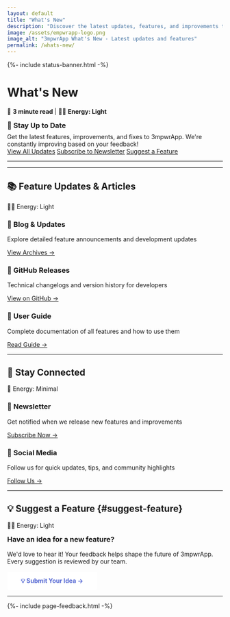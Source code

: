 ```yaml
---
layout: default
title: "What's New"
description: "Discover the latest updates, features, and improvements to 3mpwrApp. Stay informed about new releases, bug fixes, and community-driven enhancements. Updated weekly with transparency and detail."
image: /assets/empwrapp-logo.png
image_alt: "3mpwrApp What's New - Latest updates and features"
permalink: /whats-new/
---
```


<link rel="stylesheet" href="{{ '/assets/css/page-enhancements.css' | relative_url }}">
<link rel="stylesheet" href="{{ '/assets/css/whats-new.css' | relative_url }}">

{%- include status-banner.html -%}

# What's New

📖 **3 minute read** | 🔋🔋 **Energy: Light**

<div class="gradient-banner">
  <h3 style="margin: 0 0 0.5rem;">🎉 Stay Up to Date</h3>
  <p style="margin: 0;">Get the latest features, improvements, and fixes to 3mpwrApp. We're constantly improving based on your feedback!</p>
</div>

<div class="button-group">
  <a href="/blog/" class="btn btn-primary">View All Updates</a>
  <a href="/newsletter/" class="btn btn-secondary">Subscribe to Newsletter</a>
  <a href="#suggest-feature" class="btn btn-secondary">Suggest a Feature</a>
</div>

---

---

## 📚 Feature Updates & Articles

<span class="energy-cost" data-energy="2" aria-label="Energy cost: light">🔋🔋 Energy: Light</span>

<div class="features-grid">
  <div class="feature-box">
    <h3>📰 Blog & Updates</h3>
    <p>Explore detailed feature announcements and development updates</p>
    <p><a href="/blog/" class="btn btn-secondary">View Archives →</a></p>
  </div>
  
  <div class="feature-box">
    <h3>🚀 GitHub Releases</h3>
    <p>Technical changelogs and version history for developers</p>
    <p><a href="https://github.com/3mpowrApp/3mpwrapp.github.io/releases" target="_blank" rel="noopener noreferrer" class="btn btn-secondary">View on GitHub →</a></p>
  </div>
  
  <div class="feature-box">
    <h3>📖 User Guide</h3>
    <p>Complete documentation of all features and how to use them</p>
    <p><a href="/user-guide/" class="btn btn-secondary">Read Guide →</a></p>
  </div>
</div>

---

## 💬 Stay Connected

<span class="energy-cost" data-energy="1" aria-label="Energy cost: minimal">🔋 Energy: Minimal</span>

<div class="features-grid">
  <div class="feature-box">
    <h3>📧 Newsletter</h3>
    <p>Get notified when we release new features and improvements</p>
    <p><a href="/newsletter/" class="btn btn-primary">Subscribe Now →</a></p>
  </div>
  
  <div class="feature-box">
    <h3>📱 Social Media</h3>
    <p>Follow us for quick updates, tips, and community highlights</p>
    <p><a href="/connect/" class="btn btn-secondary">Follow Us →</a></p>
  </div>
</div>

---

## 💡 Suggest a Feature {#suggest-feature}

<span class="energy-cost" data-energy="2" aria-label="Energy cost: light">🔋🔋 Energy: Light</span>

<div class="gradient-banner-pink">
  <h3 style="margin: 0 0 1rem;">Have an idea for a new feature?</h3>
  <p style="margin: 0 0 1rem;">We'd love to hear it! Your feedback helps shape the future of 3mpwrApp. Every suggestion is reviewed by our team.</p>
  <a href="/contact/?subject=Feature Request" class="cta-button" style="display: inline-block; background: var(--card-bg, #ffffff); color: #5568d3; padding: 0.75rem 2rem; border-radius: 4px; font-weight: bold; text-decoration: none; transition: transform 0.2s;" onmouseover="this.style.transform='scale(1.05)'" onmouseout="this.style.transform='scale(1)'">💡 Submit Your Idea →</a>
</div>

---



{%- include page-feedback.html -%}

<script src="{{ '/assets/js/page-enhancements.js' | relative_url }}" defer></script>
<script src="{{ '/assets/js/whats-new.js' | relative_url }}" defer></script>